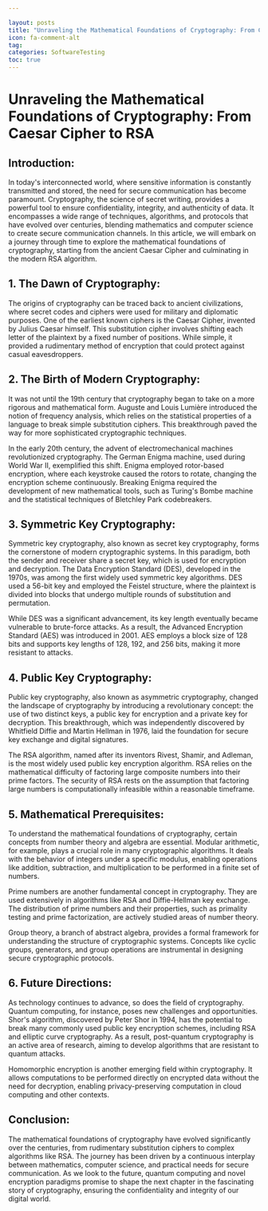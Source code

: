 ```yaml
---

layout: posts
title: "Unraveling the Mathematical Foundations of Cryptography: From Caesar Cipher to RSA"
icon: fa-comment-alt
tag:      
categories: SoftwareTesting
toc: true
---
```




# Unraveling the Mathematical Foundations of Cryptography: From Caesar Cipher to RSA

## Introduction:

In today's interconnected world, where sensitive information is constantly transmitted and stored, the need for secure communication has become paramount. Cryptography, the science of secret writing, provides a powerful tool to ensure confidentiality, integrity, and authenticity of data. It encompasses a wide range of techniques, algorithms, and protocols that have evolved over centuries, blending mathematics and computer science to create secure communication channels. In this article, we will embark on a journey through time to explore the mathematical foundations of cryptography, starting from the ancient Caesar Cipher and culminating in the modern RSA algorithm.

## 1. The Dawn of Cryptography:

The origins of cryptography can be traced back to ancient civilizations, where secret codes and ciphers were used for military and diplomatic purposes. One of the earliest known ciphers is the Caesar Cipher, invented by Julius Caesar himself. This substitution cipher involves shifting each letter of the plaintext by a fixed number of positions. While simple, it provided a rudimentary method of encryption that could protect against casual eavesdroppers.

## 2. The Birth of Modern Cryptography:

It was not until the 19th century that cryptography began to take on a more rigorous and mathematical form. Auguste and Louis Lumière introduced the notion of frequency analysis, which relies on the statistical properties of a language to break simple substitution ciphers. This breakthrough paved the way for more sophisticated cryptographic techniques.

In the early 20th century, the advent of electromechanical machines revolutionized cryptography. The German Enigma machine, used during World War II, exemplified this shift. Enigma employed rotor-based encryption, where each keystroke caused the rotors to rotate, changing the encryption scheme continuously. Breaking Enigma required the development of new mathematical tools, such as Turing's Bombe machine and the statistical techniques of Bletchley Park codebreakers.

## 3. Symmetric Key Cryptography:

Symmetric key cryptography, also known as secret key cryptography, forms the cornerstone of modern cryptographic systems. In this paradigm, both the sender and receiver share a secret key, which is used for encryption and decryption. The Data Encryption Standard (DES), developed in the 1970s, was among the first widely used symmetric key algorithms. DES used a 56-bit key and employed the Feistel structure, where the plaintext is divided into blocks that undergo multiple rounds of substitution and permutation.

While DES was a significant advancement, its key length eventually became vulnerable to brute-force attacks. As a result, the Advanced Encryption Standard (AES) was introduced in 2001. AES employs a block size of 128 bits and supports key lengths of 128, 192, and 256 bits, making it more resistant to attacks.

## 4. Public Key Cryptography:

Public key cryptography, also known as asymmetric cryptography, changed the landscape of cryptography by introducing a revolutionary concept: the use of two distinct keys, a public key for encryption and a private key for decryption. This breakthrough, which was independently discovered by Whitfield Diffie and Martin Hellman in 1976, laid the foundation for secure key exchange and digital signatures.

The RSA algorithm, named after its inventors Rivest, Shamir, and Adleman, is the most widely used public key encryption algorithm. RSA relies on the mathematical difficulty of factoring large composite numbers into their prime factors. The security of RSA rests on the assumption that factoring large numbers is computationally infeasible within a reasonable timeframe.

## 5. Mathematical Prerequisites:

To understand the mathematical foundations of cryptography, certain concepts from number theory and algebra are essential. Modular arithmetic, for example, plays a crucial role in many cryptographic algorithms. It deals with the behavior of integers under a specific modulus, enabling operations like addition, subtraction, and multiplication to be performed in a finite set of numbers.

Prime numbers are another fundamental concept in cryptography. They are used extensively in algorithms like RSA and Diffie-Hellman key exchange. The distribution of prime numbers and their properties, such as primality testing and prime factorization, are actively studied areas of number theory.

Group theory, a branch of abstract algebra, provides a formal framework for understanding the structure of cryptographic systems. Concepts like cyclic groups, generators, and group operations are instrumental in designing secure cryptographic protocols.

## 6. Future Directions:

As technology continues to advance, so does the field of cryptography. Quantum computing, for instance, poses new challenges and opportunities. Shor's algorithm, discovered by Peter Shor in 1994, has the potential to break many commonly used public key encryption schemes, including RSA and elliptic curve cryptography. As a result, post-quantum cryptography is an active area of research, aiming to develop algorithms that are resistant to quantum attacks.

Homomorphic encryption is another emerging field within cryptography. It allows computations to be performed directly on encrypted data without the need for decryption, enabling privacy-preserving computation in cloud computing and other contexts.

## Conclusion:

The mathematical foundations of cryptography have evolved significantly over the centuries, from rudimentary substitution ciphers to complex algorithms like RSA. The journey has been driven by a continuous interplay between mathematics, computer science, and practical needs for secure communication. As we look to the future, quantum computing and novel encryption paradigms promise to shape the next chapter in the fascinating story of cryptography, ensuring the confidentiality and integrity of our digital world.